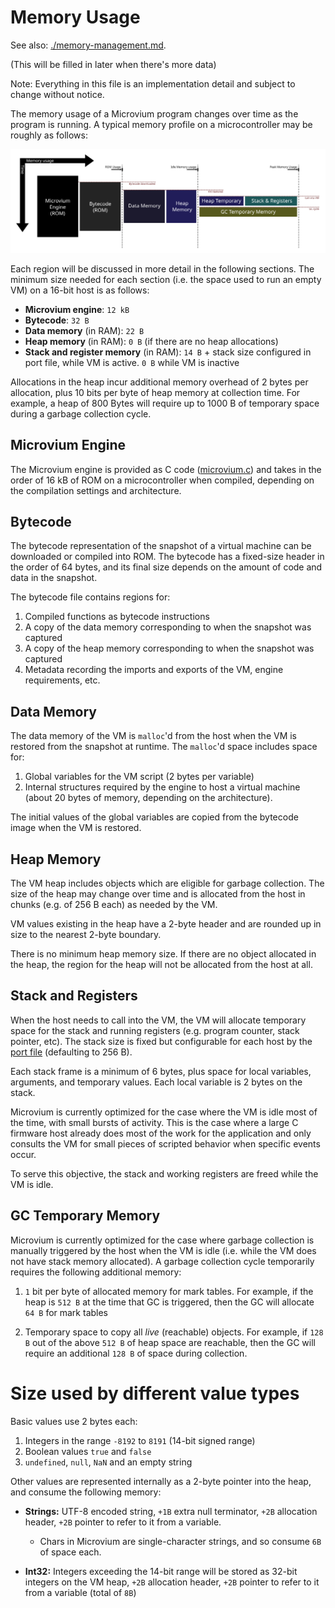 # Memory Usage

See also: [./memory-management.md](./memory-management.md).

(This will be filled in later when there's more data)

Note: Everything in this file is an implementation detail and subject to change without notice.

The memory usage of a Microvium program changes over time as the program is running. A typical memory profile on a microcontroller may be roughly as follows:

![Memory profile](../images/memory-usage.svg)

Each region will be discussed in more detail in the following sections. The minimum size needed for each section (i.e. the space used to run an empty VM) on a 16-bit host is as follows:

  - **Microvium engine**: `12 kB`
  - **Bytecode**: `32 B`
  - **Data memory** (in RAM): `22 B`
  - **Heap memory** (in RAM): `0 B` (if there are no heap allocations)
  - **Stack and register memory** (in RAM): `14 B` + stack size configured in port file, while VM is active. `0 B` while VM is inactive

Allocations in the heap incur additional memory overhead of 2 bytes per allocation, plus 10 bits per byte of heap memory at collection time. For example, a heap of 800 Bytes will require up to 1000 B of temporary space during a garbage collection cycle.

## Microvium Engine

The Microvium engine is provided as C code ([microvium.c](https://github.com/coder-mike/microvium/blob/master/native-vm/microvium.c)) and takes in the order of 16 kB of ROM on a microcontroller when compiled, depending on the compilation settings and architecture.

## Bytecode

The bytecode representation of the snapshot of a virtual machine can be downloaded or compiled into ROM. The bytecode has a fixed-size header in the order of 64 bytes, and its final size depends on the amount of code and data in the snapshot.

The bytecode file contains regions for:

  1. Compiled functions as bytecode instructions
  2. A copy of the data memory corresponding to when the snapshot was captured
  3. A copy of the heap memory corresponding to when the snapshot was captured
  4. Metadata recording the imports and exports of the VM, engine requirements, etc.

## Data Memory

The data memory of the VM is `malloc`'d from the host when the VM is restored from the snapshot at runtime. The `malloc`'d space includes space for:

  1. Global variables for the VM script (2 bytes per variable)
  2. Internal structures required by the engine to host a virtual machine (about 20 bytes of memory, depending on the architecture).

The initial values of the global variables are copied from the bytecode image when the VM is restored.

## Heap Memory

The VM heap includes objects which are eligible for garbage collection. The size of the heap may change over time and is allocated from the host in chunks (e.g. of 256 B each) as needed by the VM.

VM values existing in the heap have a 2-byte header and are rounded up in size to the nearest 2-byte boundary.

There is no minimum heap memory size. If there are no object allocated in the heap, the region for the heap will not be allocated from the host at all.

## Stack and Registers

When the host needs to call into the VM, the VM will allocate temporary space for the stack and running registers (e.g. program counter, stack pointer, etc). The stack size is fixed but configurable for each host by the [port file](https://github.com/coder-mike/microvium/blob/master/native-vm/microvium_port_example.h) (defaulting to 256 B).

Each stack frame is a minimum of 6 bytes, plus space for local variables, arguments, and temporary values. Each local variable is 2 bytes on the stack.

Microvium is currently optimized for the case where the VM is idle most of the time, with small bursts of activity. This is the case where a large C firmware host already does most of the work for the application and only consults the VM for small pieces of scripted behavior when specific events occur.

To serve this objective, the stack and working registers are freed while the VM is idle.

## GC Temporary Memory

Microvium is currently optimized for the case where garbage collection is manually triggered by the host when the VM is idle (i.e. while the VM does not have stack memory allocated). A garbage collection cycle temporarily requires the following additional memory:

  1. `1` bit per byte of allocated memory for mark tables. For example, if the heap is `512 B` at the time that GC is triggered, then the GC will allocate `64 B` for mark tables

  2. Temporary space to copy all _live_ (reachable) objects. For example, if `128 B` out of the above `512 B` of heap space are reachable, then the GC will require an additional `128 B` of space during collection.


# Size used by different value types

Basic values use 2 bytes each:

  1. Integers in the range `-8192` to `8191` (14-bit signed range)
  2. Boolean values `true` and `false`
  3. `undefined`, `null`, `NaN` and an empty string

Other values are represented internally as a 2-byte pointer into the heap, and consume the following memory:

  - **Strings:** UTF-8 encoded string, `+1B` extra null terminator, `+2B` allocation header, `+2B` pointer to refer to it from a variable.

    - Chars in Microvium are single-character strings, and so consume `6B` of space each.

  - **Int32:** Integers exceeding the 14-bit range will be stored as 32-bit integers on the VM heap, `+2B` allocation header, `+2B` pointer to refer to it from a variable (total of `8B`)







